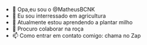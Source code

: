 - 👋 Opa,eu sou o @MatheusBCNK
- 👀 Eu sou interressado em agricultura
- 🌱 Atualmente estou aprendendo a plantar milho
- 💞️ Procuro colaborar na roça
- 📫 Como entrar em contato comigo: chama no Zap

<!---
MatheusBCNK/MatheusBCNK is a ✨ special ✨ repository because its `README.md` (this file) appears on your GitHub profile.
You can click the Preview link to take a look at your changes.
--->
